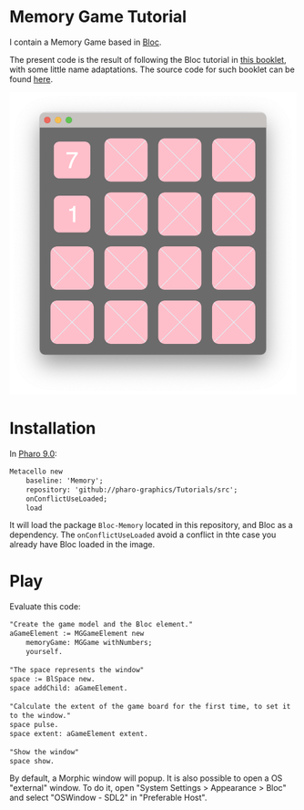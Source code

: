 # Memory Game Tutorial

I contain a Memory Game based in [Bloc](https://github.com/pharo-graphics/Bloc). 

The present code is the result of following the Bloc tutorial in [this booklet](https://files.pharo.org/books-pdfs/booklet-Bloc/2017-11-09-memorygame.pdf), with some little name adaptations.
The source code for such booklet can be found [here](https://github.com/SquareBracketAssociates/Booklet-BuildingMemoryGameWithBloc).


![Window](OSWindow.png)


# Installation

In [Pharo 9.0](https://pharo.org/download):

```smalltalk
Metacello new
    baseline: 'Memory';
    repository: 'github://pharo-graphics/Tutorials/src';
    onConflictUseLoaded;
    load
```

It will load the package `Bloc-Memory` located in this repository, and Bloc as a dependency.
The `onConflictUseLoaded` avoid a conflict in thte case you already have Bloc loaded in the image.

# Play

Evaluate this code:

```smalltalk
"Create the game model and the Bloc element."
aGameElement := MGGameElement new
	memoryGame: MGGame withNumbers;
	yourself.

"The space represents the window"
space := BlSpace new.
space addChild: aGameElement. 

"Calculate the extent of the game board for the first time, to set it to the window."
space pulse.
space extent: aGameElement extent.

"Show the window"
space show. 
```

By default, a Morphic window will popup. It is also possible to open a OS "external" window. To do it, open "System Settings > Appearance > Bloc" and select "OSWindow - SDL2" in "Preferable Host".
